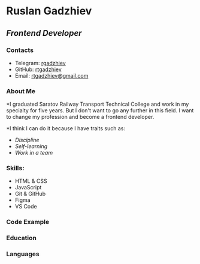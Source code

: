 # **Ruslan Gadzhiev**
## *Frontend Developer*

### Contacts
- Telegram: [rgadzhiev](https://t.me/rgadzhiev)
- GitHub: [rtgadzhiev](https://github.com/rtgadzhiev)
- Email: rtgadzhiev@gmail.com

### About Me
*I graduated Saratov Railway Transport Technical College and work in my specialty for five years. But I don't want to go any further in this field. I want to change my profession and become a frontend developer.

*I think I can do it because I have traits such as:
- *Discipline*
- *Self-learning*
- *Work in a team*

### Skills:
- HTML & CSS
- JavaScript
- Git & GitHub
- Figma
- VS Code

### Code Example


### Education


### Languages
